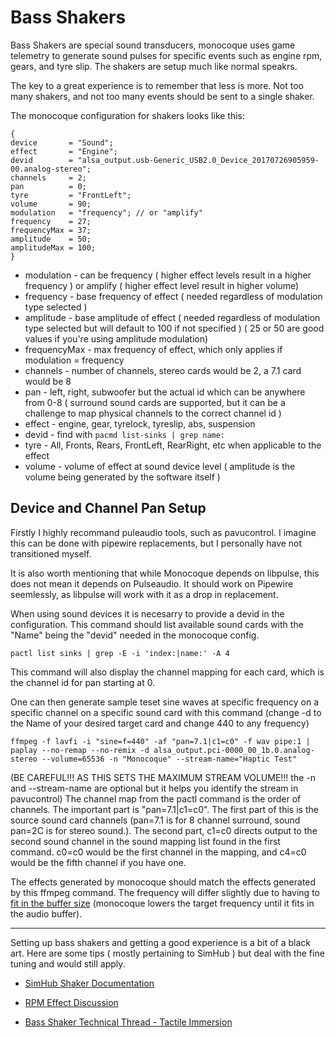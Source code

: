 # Bass Shakers

Bass Shakers are special sound transducers, monocoque uses game telemetry to generate sound pulses for specific events such as engine rpm, gears, and tyre slip. The shakers are setup much like normal speakrs.

The key to a great experience is to remember that less is more. Not too many shakers, and not too many events should be sent to a single shaker.

The monocoque configuration for shakers looks like this:

```
{
device       = "Sound";
effect       = "Engine";
devid        = "alsa_output.usb-Generic_USB2.0_Device_20170726905959-00.analog-stereo";
channels     = 2;
pan          = 0;
tyre         = "FrontLeft";
volume       = 90;
modulation   = "frequency"; // or "amplify"
frequency    = 27;
frequencyMax = 37;
amplitude    = 50;
amplitudeMax = 100;
}
```

+ modulation - can be frequency ( higher effect levels result in a higher frequency ) or amplify ( higher effect level result in higher volume)
+ frequency - base frequency of effect ( needed regardless of modulation type selected )
+ amplitude - base amplitude of effect ( needed regardless of modulation type selected but will default to 100 if not specified ) ( 25 or 50 are good values if you're using amplitude modulation)
+ frequencyMax - max frequency of effect, which only applies if modulation = frequency
+ channels - number of channels, stereo cards would be 2, a 7.1 card would be 8
+ pan - left, right, subwoofer but the actual id which can be anywhere from 0-8 ( surround sound cards are supported, but it can be a challenge to map physical channels to the correct channel id )
+ effect - engine, gear, tyrelock, tyreslip, abs, suspension
+ devid - find with ```pacmd list-sinks | grep name:```
+ tyre - All, Fronts, Rears, FrontLeft, RearRight, etc when applicable to the effect
+ volume - volume of effect at sound device level ( amplitude is the volume being generated by the software itself )

## Device and Channel Pan Setup

Firstly I highly recommand puleaudio tools, such as pavucontrol. I imagine this can be done with pipewire replacements, but I personally have not transitioned myself.

It is also worth mentioning that while Monocoque depends on libpulse, this does not mean it depends on Pulseaudio. It should work on Pipewire seemlessly, as libpulse will work with it as a drop in replacement.

When using sound devices it is necesarry to provide a devid in the configuration. This command should list available sound cards with the "Name" being the "devid" needed in the monocoque config.
```
pactl list sinks | grep -E -i 'index:|name:' -A 4
```
This command will also display the channel mapping for each card, which is the channel id for pan starting at 0.

One can then generate sample teset sine waves at specific frequency on a specific channel on a specific sound card with this command (change -d to the Name of your desired target card and change 440 to any frequency)
```
ffmpeg -f lavfi -i "sine=f=440" -af "pan=7.1|c1=c0" -f wav pipe:1 | paplay --no-remap --no-remix -d alsa_output.pci-0000_00_1b.0.analog-stereo --volume=65536 -n "Monocoque" --stream-name="Haptic Test"
```
(BE CAREFUL!!! AS THIS SETS THE MAXIMUM STREAM VOLUME!!! the -n and --stream-name are optional but it helps you identify the stream in pavucontrol)
The channel map from the pactl command is the order of channels. The important part is "pan=7.1|c1=c0". The first part of this is the source sound card channels (pan=7.1 is for 8 channel surround, sound pan=2C is for stereo sound.).
The second part, c1=c0 directs output to the second sound channel in the sound mapping list found in the first command. c0=c0 would be the first channel in the mapping, and c4=c0 would be the fifth channel if you have one.

The effects generated by monocoque should match the effects generated by this ffmpeg command. The frequency will differ slightly due to having to [fit in the buffer size](https://stackoverflow.com/questions/40078417/how-to-calculate-minimum-cycles-of-sine-wave-to-have-integer-n-cycles-in-a-buffe)
(monocoque lowers the target frequency until it fits in the audio buffer).

-----
Setting up bass shakers and getting a good experience is a bit of a black art. Here are some tips ( mostly pertaining to SimHub ) but deal with the fine tuning and would still apply.

+ [SimHub Shaker Documentation](https://github.com/SHWotever/SimHub/wiki/ShakeIt-V3-Effects-configuration)

+ [RPM Effect Discussion](https://www.overtake.gg/threads/simhub-bass-shaker-rpm-effect-porsche-911-4-0-singer.211132)

+ [Bass Shaker Technical Thread - Tactile Immersion](https://www.overtake.gg/threads/tactile-immersion-general-discussion-hardware-software.137631/)
